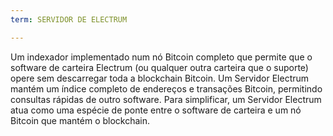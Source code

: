 ```yaml
---
term: SERVIDOR DE ELECTRUM

---
```

Um indexador implementado num nó Bitcoin completo que permite que o software de carteira Electrum (ou qualquer outra carteira que o suporte) opere sem descarregar toda a blockchain Bitcoin. Um Servidor Electrum mantém um índice completo de endereços e transações Bitcoin, permitindo consultas rápidas de outro software. Para simplificar, um Servidor Electrum atua como uma espécie de ponte entre o software de carteira e um nó Bitcoin que mantém o blockchain.